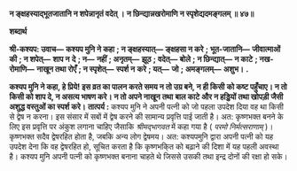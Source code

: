 **न ङ्क्षहस्याद्भूतजातानि न शपेन्नानृतं वदेत् ।** **न छिन्द्यान्नखरोमाणि न स्पृशेद्यदमङ्गलम् ॥ ४७॥** 

**शब्दार्थ** 

**श्री-कश्यप: उवाच—** **कश्यप मुनि ने कहा** **; न ङ्क्षहस्यात्—** **ङ्क्षहसा न करे** **; भूत-जातानि—** **जीवात्माओं की** **; न शपेत्—** **शाप न** **दे** **; न—** **नहीं** **; अनृतम्—** **झूठ** **; वदेत्—** **बोले** **; न छिन्द्यात्—** **न काटे** **; नख-रोमाणि—** **नाखून तथा रोएँ** **; न स्पृशेत्—** **स्पर्श न** **करे** **; यत्—** **जो** **; अमङ्गलम्—** **अशुभ।** **.** 

**कश्यप मुनि ने कहा, हे प्रिये! इस व्रत का पालन करते समय न तो उग्र बने, न ही किसी** **को कष्ट पहुँचाए। न तो किसी को शाप दे, न असत्य भाषण करे। न तो अपने नाखून तथा** **बाल काटे और न हड्डियों तथा खोपड़ी जैसी अशुद्ध वस्तुओं का स्पर्श करे।** **तात्पर्य :** कश्यप मुनि ने अपनी पत्नी को जो पहला उपदेश दिया वह था किसी से द्वेष न करना। इस संसार में सबों में द्वेष करने की सामान्य प्रवृत्ति पाई जाती है। अत: कृष्णभक्त बनने के लिए इस प्रवृत्ति पर अंकुश लगाना चाहिए जैसाकि *श्रीमद्भागवत* में कहा गया है ( *परमो* *निर्मत्सराणाम्* )। कृष्णभक्त सदैव द्वेषरहित होता है, जबकि अन्य लोग द्वेषमय। अत: कश्यपमुनि द्वारा अपनी पत्नी को यह उपदेश देना कि वह द्वेषरहित हो, सूचित करता है कि कृष्णभकि्त को बढ़ाने की दिशा में यह पहली अवस्था है। कश्यप मुनि अपनी पत्नी को कृष्णभक्त बनाना चाहते थे जिससे उसकी तथा इन्द्र दोनों की रक्षा हो सके।  